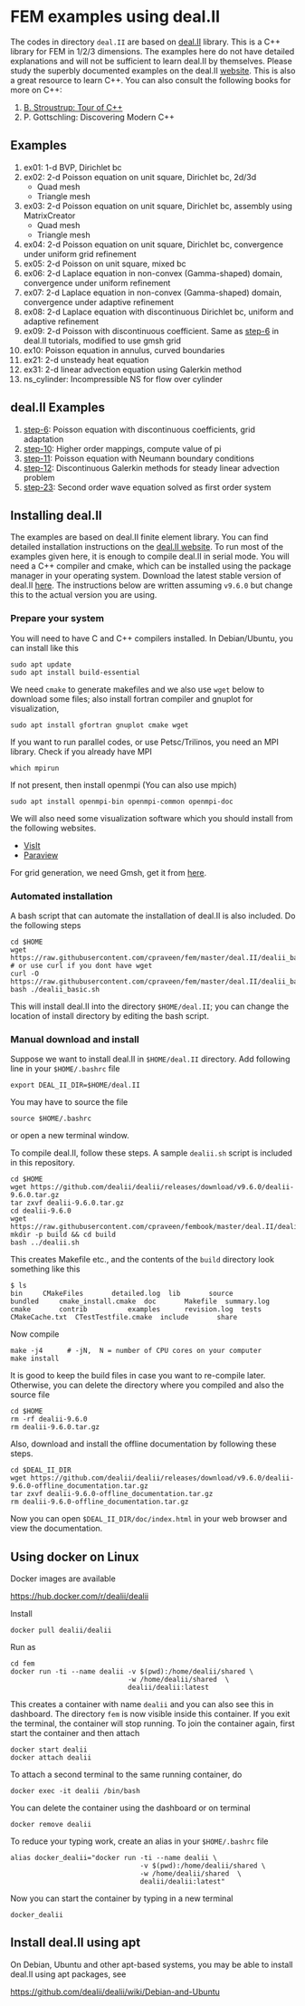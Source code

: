 # FEM examples using deal.II

The codes in directory `deal.II` are based on [deal.II](http://www.dealii.org) library. This is a C++ library for FEM in 1/2/3 dimensions. The examples here do not have detailed explanations and will not be sufficient to learn deal.II by themselves. Please study the superbly documented examples on the deal.II [website](https://www.dealii.org/developer/doxygen/deal.II/Tutorial.html). This is also a great resource to learn C++. You can also consult the following books for more on C++:

1. [B. Stroustrup: Tour of C++](http://www.stroustrup.com/tour2.html)
1. P. Gottschling: Discovering Modern C++

## Examples

1. ex01: 1-d BVP, Dirichlet bc
1. ex02: 2-d Poisson equation on unit square, Dirichlet bc, 2d/3d
   * Quad mesh
   * Triangle mesh
1. ex03: 2-d Poisson equation on unit square, Dirichlet bc, assembly using MatrixCreator
   * Quad mesh
   * Triangle mesh
1. ex04: 2-d Poisson equation on unit square, Dirichlet bc, convergence under uniform grid refinement
1. ex05: 2-d Poisson on unit square, mixed bc
1. ex06: 2-d Laplace equation in non-convex (Gamma-shaped) domain, convergence under uniform refinement
1. ex07: 2-d Laplace equation in non-convex (Gamma-shaped) domain, convergence under adaptive refinement
1. ex08: 2-d Laplace equation with discontinuous Dirichlet bc, uniform and adaptive refinement
1. ex09: 2-d Poisson with discontinuous coefficient. Same as [step-6](https://dealii.org/developer/doxygen/deal.II/step_6.html) in deal.II tutorials, modified to use gmsh grid
1. ex10: Poisson equation in annulus, curved boundaries
1. ex21: 2-d unsteady heat equation
1. ex31: 2-d linear advection equation using Galerkin method
1. ns_cylinder: Incompressible NS for flow over cylinder

## deal.II Examples

1. [step-6](https://dealii.org/developer/doxygen/deal.II/step_6.html): Poisson equation with discontinuous coefficients, grid adaptation
1. [step-10](https://dealii.org/developer/doxygen/deal.II/step_10.html): Higher order mappings, compute value of pi
1. [step-11](https://dealii.org/developer/doxygen/deal.II/step_11.html): Poisson equation with Neumann boundary conditions
1. [step-12](https://dealii.org/developer/doxygen/deal.II/step_12.html): Discontinuous Galerkin methods for steady linear advection problem
1. [step-23](https://dealii.org/developer/doxygen/deal.II/step_23.html): Second order wave equation solved as first order system

## Installing deal.II

The examples are based on deal.II finite element library. You can find detailed installation instructions on the [deal.II website](http://www.dealii.org/developer/readme.html). To run most of the examples given here, it is enough to compile deal.II in serial mode. You will need a C++ compiler and cmake, which can be installed using the package manager in your operating system. Download the latest stable version of deal.II [here](https://github.com/dealii/dealii/releases). The instructions below are written assuming `v9.6.0` but change this to the actual version you are using.

### Prepare your system

You will need to have C and C++ compilers installed. In Debian/Ubuntu, you can install like this

```shell
sudo apt update
sudo apt install build-essential
```

We need `cmake` to generate makefiles and we also use `wget` below to download some files; also install fortran compiler and gnuplot for visualization,

```shell
sudo apt install gfortran gnuplot cmake wget
```

If you want to run parallel codes, or use Petsc/Trilinos, you need an MPI library. Check if you already have MPI

```shell
which mpirun
```

If not present, then install openmpi (You can also use mpich)

```shell
sudo apt install openmpi-bin openmpi-common openmpi-doc
```

We will also need some visualization software which you should install from the following websites.

* [VisIt](https://visit-dav.github.io/visit-website/index.html)
* [Paraview](https://www.paraview.org)

For grid generation, we need Gmsh, get it from [here](https://www.gmsh.info).

### Automated installation

A bash script that can automate the installation of deal.II is also included. Do the following steps

```shell
cd $HOME
wget https://raw.githubusercontent.com/cpraveen/fem/master/deal.II/dealii_basic.sh
# or use curl if you dont have wget
curl -O https://raw.githubusercontent.com/cpraveen/fem/master/deal.II/dealii_basic.sh
bash ./dealii_basic.sh
```

This will install deal.II into the directory `$HOME/deal.II`; you can change the location of install directory by editing the bash script.

### Manual download and install

Suppose we want to install deal.II in `$HOME/deal.II` directory. Add following line in your `$HOME/.bashrc` file

```shell
export DEAL_II_DIR=$HOME/deal.II
```

You may have to source the file

```shell
source $HOME/.bashrc
```

or open a new terminal window.

To compile deal.II, follow these steps. A sample `dealii.sh` script is included in this repository.

```shell
cd $HOME
wget https://github.com/dealii/dealii/releases/download/v9.6.0/dealii-9.6.0.tar.gz
tar zxvf dealii-9.6.0.tar.gz
cd dealii-9.6.0
wget https://raw.githubusercontent.com/cpraveen/fembook/master/deal.II/dealii.sh
mkdir -p build && cd build
bash ../dealii.sh
```

This creates Makefile etc., and the contents of the `build`  directory look something like this

```shell
$ ls
bin		CMakeFiles	     detailed.log  lib		 source
bundled		cmake_install.cmake  doc	   Makefile	 summary.log
cmake		contrib		     examples	   revision.log  tests
CMakeCache.txt	CTestTestfile.cmake  include	   share
```

Now compile

```shell
make -j4      # -jN,  N = number of CPU cores on your computer
make install
```

It is good to keep the build files in case you want to re-compile later. Otherwise, you can delete the directory where you compiled and also the source file

```shell
cd $HOME
rm -rf dealii-9.6.0
rm dealii-9.6.0.tar.gz
```

Also, download and install the offline documentation by following these steps.

```shell
cd $DEAL_II_DIR
wget https://github.com/dealii/dealii/releases/download/v9.6.0/dealii-9.6.0-offline_documentation.tar.gz
tar zxvf dealii-9.6.0-offline_documentation.tar.gz
rm dealii-9.6.0-offline_documentation.tar.gz
```

Now you can open `$DEAL_II_DIR/doc/index.html` in your web browser and view the documentation.

## Using docker on Linux

Docker images are available

https://hub.docker.com/r/dealii/dealii

Install

```shell
docker pull dealii/dealii
```

Run as

```shell
cd fem
docker run -ti --name dealii -v $(pwd):/home/dealii/shared \
                             -w /home/dealii/shared  \
                             dealii/dealii:latest
```

This creates a container with name `dealii` and you can also see this in dashboard. The directory `fem` is now visible inside this container. If you exit the terminal, the container will stop running. To join the container again, first start the container and then attach

```shell
docker start dealii
docker attach dealii
```

To attach a second terminal to the same running container, do

```shell
docker exec -it dealii /bin/bash
```

You can delete the container using the dashboard or on terminal

```shell
docker remove dealii
```

To reduce your typing work, create an alias in your `$HOME/.bashrc` file

```shell
alias docker_dealii="docker run -ti --name dealii \
                                -v $(pwd):/home/dealii/shared \
                                -w /home/dealii/shared  \
                                dealii/dealii:latest"
```

Now you can start the container by typing in a new terminal

```shell
docker_dealii
```

## Install deal.II using apt

On Debian, Ubuntu and other apt-based systems, you may be able to install deal.II using apt packages, see

https://github.com/dealii/dealii/wiki/Debian-and-Ubuntu 
